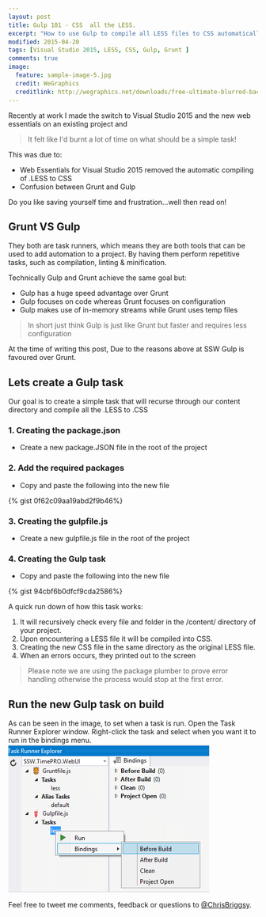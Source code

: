 ```yaml
---
layout: post
title: Gulp 101 - CSS  all the LESS.
excerpt: "How to use Gulp to compile all LESS files to CSS automatically."
modified: 2015-04-20
tags: [Visual Studio 2015, LESS, CSS, Gulp, Grunt ]
comments: true
image:
  feature: sample-image-5.jpg
  credit: WeGraphics
  creditlink: http://wegraphics.net/downloads/free-ultimate-blurred-background-pack/
---
```


Recently at work I made the switch to Visual Studio 2015 and the new web essentials on an existing project and

>It felt like I'd burnt a lot of time on what should be a simple task!

This was due to: 
* Web Essentials for Visual Studio 2015 removed the automatic compiling of .LESS to CSS
* Confusion between Grunt and Gulp 

Do you like saving yourself time and frustration...well then read on!

## Grunt VS Gulp

They both are task runners, which means they are both tools that can be used to add automation to a project. By having them perform repetitive tasks, such as compilation, linting & minification.

Technically Gulp and Grunt achieve the same goal but:

* Gulp has a huge speed advantage over Grunt
* Gulp focuses on code whereas Grunt focuses on configuration
* Gulp makes use of in-memory streams while Grunt uses temp files

>In short just think Gulp is just like Grunt but faster and requires less configuration

At the time of writing this post, Due to the reasons above at SSW Gulp is favoured over Grunt. 

## Lets create a Gulp task

Our goal is to create a simple task that will recurse through our content directory and compile all the .LESS to .CSS

### 1. Creating the package.json

* Create a new package.JSON file in the root of the project

### 2. Add the required packages

* Copy and paste the following into the new file

{% gist 0f62c09aa19abd2f9b46%}

### 3. Creating the gulpfile.js

* Create a new gulpfile.js file in the root of the project

### 4. Creating the Gulp task

* Copy and paste the following into the new file

{% gist 94cbf6b0dfcf9cda2586%}

A quick run down of how this task works:

1. It will recursively check every file and folder in the /content/ directory of your project. 
1. Upon encountering a LESS file it will be compiled into CSS.
1. Creating the new CSS file in the same directory as the original LESS file. 
1. When an errors occurs, they printed out to the screen

>Please note we are using the package plumber to prove error handling otherwise the process would stop at the first error.

## Run the new Gulp task on build

As can be seen in the image, to set when a task is run. Open the Task Runner Explorer window. Right-click the task and select when you want it to run in the bindings menu.
![Run the new Gulp task on build](/images/TaskRunnerExplorer-compressor.png)


Feel free to tweet me comments, feedback or questions to [@ChrisBriggsy](https://twitter.com/ChrisBriggsy).